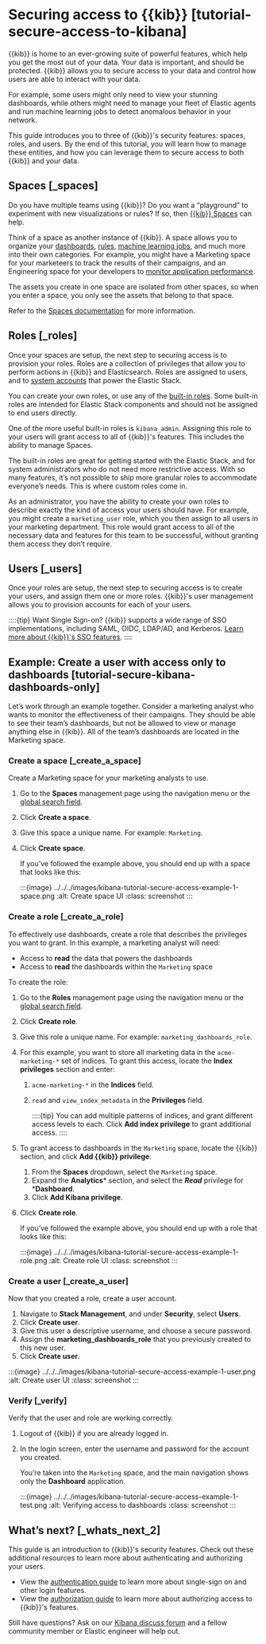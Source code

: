 # Securing access to {{kib}} [tutorial-secure-access-to-kibana]

{{kib}} is home to an ever-growing suite of powerful features, which help you get the most out of your data. Your data is important, and should be protected. {{kib}} allows you to secure access to your data and control how users are able to interact with your data.

For example, some users might only need to view your stunning dashboards, while others might need to manage your fleet of Elastic agents and run machine learning jobs to detect anomalous behavior in your network.

This guide introduces you to three of {{kib}}'s security features: spaces, roles, and users. By the end of this tutorial, you will learn how to manage these entities, and how you can leverage them to secure access to both {{kib}} and your data.


## Spaces [_spaces]

Do you have multiple teams using {{kib}}? Do you want a “playground” to experiment with new visualizations or rules? If so, then [{{kib}} Spaces](../../../deploy-manage/manage-spaces.md) can help.

Think of a space as another instance of {{kib}}. A space allows you to organize your [dashboards](../../../explore-analyze/dashboards.md), [rules](../../../explore-analyze/alerts-cases.md), [machine learning jobs](../../../explore-analyze/machine-learning/machine-learning-in-kibana.md), and much more into their own categories. For example, you might have a Marketing space for your marketeers to track the results of their campaigns, and an Engineering space for your developers to [monitor application performance](https://www.elastic.co/guide/en/apm/guide/current/apm-overview.html).

The assets you create in one space are isolated from other spaces, so when you enter a space, you only see the assets that belong to that space.

Refer to the [Spaces documentation](../../../deploy-manage/manage-spaces.md) for more information.


## Roles [_roles]

Once your spaces are setup, the next step to securing access is to provision your roles. Roles are a collection of privileges that allow you to perform actions in {{kib}} and Elasticsearch. Roles are assigned to users, and to [system accounts](../../../deploy-manage/users-roles/cluster-or-deployment-auth/built-in-users.md) that power the Elastic Stack.

You can create your own roles, or use any of the [built-in roles](../../../deploy-manage/users-roles/cluster-or-deployment-auth/built-in-roles.md). Some built-in roles are intended for Elastic Stack components and should not be assigned to end users directly.

One of the more useful built-in roles is `kibana_admin`. Assigning this role to your users will grant access to all of {{kib}}'s features. This includes the ability to manage Spaces.

The built-in roles are great for getting started with the Elastic Stack, and for system administrators who do not need more restrictive access. With so many features, it’s not possible to ship more granular roles to accommodate everyone’s needs. This is where custom roles come in.

As an administrator, you have the ability to create your own roles to describe exactly the kind of access your users should have. For example, you might create a `marketing_user` role, which you then assign to all users in your marketing department. This role would grant access to all of the necessary data and features for this team to be successful, without granting them access they don’t require.


## Users [_users]

Once your roles are setup, the next step to securing access is to create your users, and assign them one or more roles. {{kib}}'s user management allows you to provision accounts for each of your users.

::::{tip}
Want Single Sign-on? {{kib}} supports a wide range of SSO implementations, including SAML, OIDC, LDAP/AD, and Kerberos. [Learn more about {{kib}}'s SSO features](../../../deploy-manage/users-roles/cluster-or-deployment-auth/user-authentication.md).
::::



## Example: Create a user with access only to dashboards [tutorial-secure-kibana-dashboards-only]

Let’s work through an example together. Consider a marketing analyst who wants to monitor the effectiveness of their campaigns. They should be able to see their team’s dashboards, but not be allowed to view or manage anything else in {{kib}}. All of the team’s dashboards are located in the Marketing space.


### Create a space [_create_a_space]

Create a Marketing space for your marketing analysts to use.

1. Go to the **Spaces** management page using the navigation menu or the [global search field](../../../get-started/the-stack.md#kibana-navigation-search).
2. Click **Create a space**.
3. Give this space a unique name. For example: `Marketing`.
4. Click **Create space**.

    If you’ve followed the example above, you should end up with a space that looks like this:

    :::{image} ../../../images/kibana-tutorial-secure-access-example-1-space.png
    :alt: Create space UI
    :class: screenshot
    :::



### Create a role [_create_a_role]

To effectively use dashboards, create a role that describes the privileges you want to grant. In this example, a marketing analyst will need:

* Access to **read** the data that powers the dashboards
* Access to **read** the dashboards within the `Marketing` space

To create the role:

1. Go to the **Roles** management page using the navigation menu or the [global search field](../../../get-started/the-stack.md#kibana-navigation-search).
2. Click **Create role**.
3. Give this role a unique name. For example: `marketing_dashboards_role`.
4. For this example, you want to store all marketing data in the `acme-marketing-*` set of indices. To grant this access, locate the **Index privileges** section and enter:

    1. `acme-marketing-*` in the **Indices** field.
    2. `read` and `view_index_metadata` in the **Privileges** field.

        ::::{tip}
        You can add multiple patterns of indices, and grant different access levels to each. Click **Add index privilege** to grant additional access.
        ::::

5. To grant access to dashboards in the `Marketing` space, locate the {{kib}} section, and click **Add {{kib}} privilege**:

    1. From the **Spaces** dropdown, select the `Marketing` space.
    2. Expand the **Analytics*** section, and select the ***Read*** privilege for ***Dashboard**.
    3. Click **Add Kibana privilege**.

6. Click **Create role**.

    If you’ve followed the example above, you should end up with a role that looks like this:

    :::{image} ../../../images/kibana-tutorial-secure-access-example-1-role.png
    :alt: Create role UI
    :class: screenshot
    :::



### Create a user [_create_a_user]

Now that you created a role, create a user account.

1. Navigate to **Stack Management**, and under **Security**, select **Users**.
2. Click **Create user**.
3. Give this user a descriptive username, and choose a secure password.
4. Assign the **marketing_dashboards_role** that you previously created to this new user.
5. Click **Create user**.

:::{image} ../../../images/kibana-tutorial-secure-access-example-1-user.png
:alt: Create user UI
:class: screenshot
:::


### Verify [_verify]

Verify that the user and role are working correctly.

1. Logout of {{kib}} if you are already logged in.
2. In the login screen, enter the username and password for the account you created.

    You’re taken into the `Marketing` space, and the main navigation shows only the **Dashboard** application.

    :::{image} ../../../images/kibana-tutorial-secure-access-example-1-test.png
    :alt: Verifying access to dashboards
    :class: screenshot
    :::



## What’s next? [_whats_next_2]

This guide is an introduction to {{kib}}'s security features. Check out these additional resources to learn more about authenticating and authorizing your users.

* View the [authentication guide](../../../deploy-manage/users-roles/cluster-or-deployment-auth/user-authentication.md) to learn more about single-sign on and other login features.
* View the [authorization guide](../../../deploy-manage/users-roles/cluster-or-deployment-auth/defining-roles.md) to learn more about authorizing access to {{kib}}'s features.

Still have questions? Ask  on our [Kibana discuss forum](https://discuss.elastic.co/c/kibana) and a fellow community member or Elastic engineer will help out.
